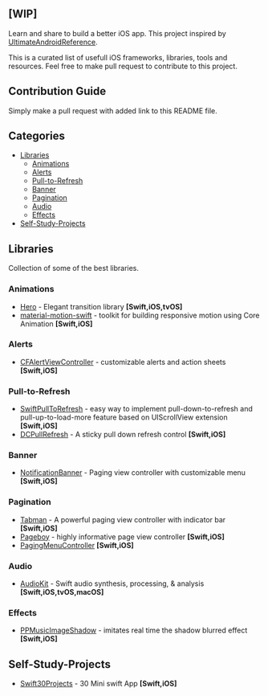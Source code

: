 ## [WIP] 

Learn and share to build a better iOS app. This project inspired by [UltimateAndroidReference](https://github.com/aritraroy/UltimateAndroidReference/edit/master/README.md).

This is a curated list of usefull iOS frameworks, libraries, tools and resources. Feel free to make pull request to contribute to this project. 


## Contribution Guide

Simply make a pull request with added link to this README file. 


## Categories

* [Libraries](#libraries)
    * [Animations](#animations)
    * [Alerts](#alerts)
    * [Pull-to-Refresh](#pull-to-refresh)
    * [Banner](#banner)
    * [Pagination](#pagination)
    * [Audio](#audio)
    * [Effects](#effects)
* [Self-Study-Projects](#self-study-projects)


## Libraries
Collection of some of the best libraries.

### Animations

* [Hero](https://github.com/lkzhao/Hero) - Elegant transition library **[Swift,iOS,tvOS]**
* [material-motion-swift](https://github.com/material-motion/material-motion-swift) - toolkit for building responsive motion using Core Animation **[Swift,iOS]**

### Alerts

* [CFAlertViewController](https://github.com/Codigami/CFAlertViewController) - customizable alerts and action sheets **[Swift,iOS]**

### Pull-to-Refresh

* [SwiftPullToRefresh](https://github.com/WXGBridgeQ/SwiftPullToRefresh) - easy way to implement pull-down-to-refresh and pull-up-to-load-more feature based on UIScrollView extension **[Swift,iOS]**
* [DCPullRefresh](https://github.com/Tangdixi/DCPullRefresh) - A sticky pull down refresh control **[Swift,iOS]**

### Banner

* [NotificationBanner](https://github.com/Daltron/NotificationBanner) - Paging view controller with customizable menu **[Swift,iOS]**

### Pagination

* [Tabman](https://github.com/uias/Tabman) - A powerful paging view controller with indicator bar **[Swift,iOS]**
* [Pageboy](https://github.com/uias/Pageboy) - highly informative page view controller **[Swift,iOS]**
* [PagingMenuController](https://github.com/kitasuke/PagingMenuController) **[Swift,iOS]**

### Audio

* [AudioKit](https://github.com/audiokit/AudioKit) - Swift audio synthesis, processing, & analysis **[Swift,iOS,tvOS,macOS]**

### Effects

* [PPMusicImageShadow](https://github.com/PierrePerrin/PPMusicImageShadow) - imitates real time the shadow blurred effect  **[Swift,iOS]**


## Self-Study-Projects
* [Swift30Projects](https://github.com/soapyigu/Swift30Projects) - 30 Mini swift App **[Swift,iOS]**
